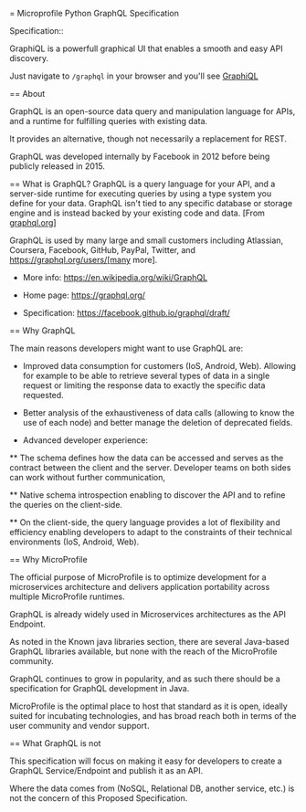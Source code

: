
= Microprofile Python GraphQL Specification


Specification::

GraphiQL is a powerfull graphical UI that enables a smooth and easy API discovery.

Just navigate to `/graphql` in your browser and you'll see [GraphiQL](https://github.com/graphql/graphiql/)


== About

GraphQL is an open-source data query and manipulation language for APIs, and a runtime for fulfilling queries with existing data.

It provides an alternative, though not necessarily a replacement for REST.

GraphQL was developed internally by Facebook in 2012 before being publicly released in 2015.

== What is GraphQL?
GraphQL is a query language for your API, and a server-side runtime for executing queries by using a type system you define for your data. GraphQL isn't tied to any specific database or storage engine and is instead backed by your existing code and data. [From [graphql.org](https://graphql.org/learn/)]

GraphQL is used by many large and small customers including Atlassian, Coursera, Facebook, GitHub, PayPal, Twitter, and https://graphql.org/users/[many more].

  

* More info: https://en.wikipedia.org/wiki/GraphQL

* Home page: https://graphql.org/

* Specification: https://facebook.github.io/graphql/draft/

  

== Why GraphQL

The main reasons developers might want to use GraphQL are:

  

* Improved data consumption for customers (IoS, Android, Web). Allowing for example to be able to retrieve several types of data in a single request or limiting the response data to exactly the specific data requested.

* Better analysis of the exhaustiveness of data calls (allowing to know the use of each node) and better manage the deletion of deprecated fields.

* Advanced developer experience:

** The schema defines how the data can be accessed and serves as the contract between the client and the server. Developer teams on both sides can work without further communication,

** Native schema introspection enabling to discover the API and to refine the queries on the client-side.

** On the client-side, the query language provides a lot of flexibility and efficiency enabling developers to adapt to the constraints of their technical environments (IoS, Android, Web).

  

== Why MicroProfile

  

The official purpose of MicroProfile is to optimize development for a microservices architecture and delivers application portability across multiple MicroProfile runtimes.

GraphQL is already widely used in Microservices architectures as the API Endpoint.

As noted in the Known java libraries section, there are several Java-based GraphQL libraries available, but none with the reach of the MicroProfile community.

GraphQL continues to grow in popularity, and as such there should be a specification for GraphQL development in Java.

MicroProfile is the optimal place to host that standard as it is open, ideally suited for incubating technologies, and has broad reach both in terms of the user community and vendor support.

  

== What GraphQL is not
  

This specification will focus on making it easy for developers to create a GraphQL Service/Endpoint and publish it as an API.

Where the data comes from (NoSQL, Relational DB, another service, etc.) is not the concern of this Proposed Specification.